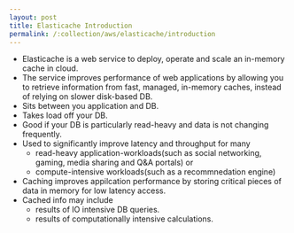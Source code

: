 ```yaml
---
layout: post
title: Elasticache Introduction
permalink: /:collection/aws/elasticache/introduction
---
```


* Elasticache is a web service to deploy, operate and scale an in-memory cache in cloud.
* The service improves performance of web applications by allowing you to retrieve information from fast, managed, in-memory caches, instead of relying on slower disk-based DB.
* Sits between you application and DB.
* Takes load off your DB.
* Good if your DB is particularly read-heavy and data is not changing frequently.
* Used to significantly improve latency and throughput for many 
    - read-heavy application-workloads(such as social networking, gaming, media sharing and Q&A portals) or
    - compute-intensive workloads(such as a recommnedation engine)
* Caching improves appilcation performance by storing critical pieces of data in memory for low latency access.
* Cached info may include
    - results of IO intensive DB queries.
    - results of computationally intensive calculations.
